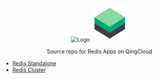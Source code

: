 <p align="center">
  <img src="./logo-s.png" alt="Logo" />
  <img src="./logo-c.png" alt="Logo" />
</p>
<p align="center">Source repo for Redis Apps on QingCloud</p>

- [Redis Standalone](https://appcenter.qingcloud.com/apps/app-zydumbxo)
- [Redis Cluster](https://appcenter.qingcloud.com/apps/app-y6i338bf)

